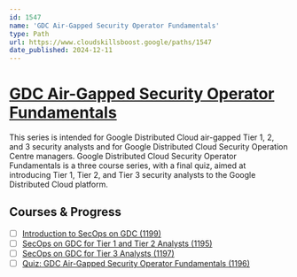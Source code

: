 ```yaml
---
id: 1547
name: 'GDC Air-Gapped Security Operator Fundamentals'
type: Path
url: https://www.cloudskillsboost.google/paths/1547
date_published: 2024-12-11
---
```


# [GDC Air-Gapped Security Operator Fundamentals](https://www.cloudskillsboost.google/paths/1547)

This series is intended for Google Distributed Cloud air-gapped Tier 1, 2, and 3 security analysts and for Google Distributed Cloud Security Operation Centre managers. Google Distributed Cloud Security Operator Fundamentals is a three course series, with a final quiz, aimed at introducing Tier 1, Tier 2, and Tier 3 security analysts to the Google Distributed Cloud platform.

## Courses & Progress

* [ ] [Introduction to SecOps on GDC (1199)](../courses/Introduction-to-SecOps-on-GDC.md)
* [ ] [SecOps on GDC for Tier 1 and Tier 2 Analysts (1195)](../courses/SecOps-on-GDC-for-Tier-1-and-Tier-2-Analysts.md)
* [ ] [SecOps on GDC for Tier 3 Analysts (1197)](../courses/SecOps-on-GDC-for-Tier-3-Analysts.md)
* [ ] [Quiz: GDC Air-Gapped Security Operator Fundamentals (1196)](../courses/Quiz-GDC-Air-Gapped-Security-Operator-Fundamentals.md)

